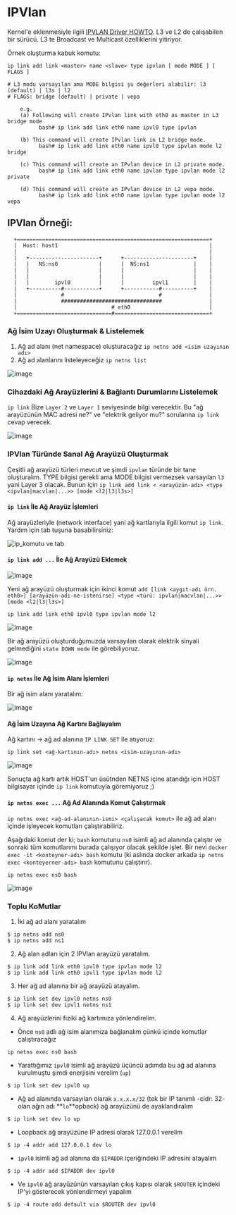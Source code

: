 # IPVlan 

Kernel'e eklenmesiyle ilgili [IPVLAN Driver HOWTO](https://www.kernel.org/doc/Documentation/networking/ipvlan.txt).
L3 ve L2 de çalışabilen bir sürücü. L3 te Broadcast ve Multicast özelliklerini yitiriyor.

Örnek oluşturma kabuk komutu:
```shell
ip link add link <master> name <slave> type ipvlan [ mode MODE ] [ FLAGS ]

# L3 modu varsayılan ama MODE bilgisi şu değerleri alabilir: l3 (default) | l3s | l2
# FLAGS: bridge (default) | private | vepa

    e.g.
    (a) Following will create IPvlan link with eth0 as master in L3 bridge mode
          bash# ip link add link eth0 name ipvl0 type ipvlan

    (b) This command will create IPvlan link in L2 bridge mode.
          bash# ip link add link eth0 name ipvl0 type ipvlan mode l2 bridge
          
    (c) This command will create an IPvlan device in L2 private mode.
          bash# ip link add link eth0 name ipvlan type ipvlan mode l2 private
          
    (d) This command will create an IPvlan device in L2 vepa mode.
          bash# ip link add link eth0 name ipvlan type ipvlan mode l2 vepa
```

## IPVlan Örneği:

```
  +=============================================================+
  |  Host: host1                                                |
  |                                                             |
  |   +----------------------+      +----------------------+    |
  |   |   NS:ns0             |      |  NS:ns1              |    |
  |   |                      |      |                      |    |
  |   |                      |      |                      |    |
  |   |        ipvl0         |      |         ipvl1        |    |
  |   +----------#-----------+      +-----------#----------+    |
  |              #                              #               |
  |              ################################               |
  |                              # eth0                         |
  +==============================#==============================+
```

### Ağ İsim Uzayı Oluşturmak & Listelemek 
1. Ağ ad alanı (net namespace) oluşturacağız `ip netns add <isim uzayının adı>`
2. Ağ ad alanlarını listeleyeceğiz `ip netns list`

![image](https://user-images.githubusercontent.com/261946/147513333-875f41cd-81db-47cd-9d07-1a12ea27b53b.png)

### Cihazdaki Ağ Arayüzlerini & Bağlantı Durumlarını Listelemek
`ip link` Bize `Layer 2` ve `Layer 1` seviyesinde bilgi verecektir. Bu "ağ arayüzünün MAC adresi ne?" ve "elektrik geliyor mu?" sorularına `ip link` cevap verecek.

![image](https://user-images.githubusercontent.com/261946/147513502-1a34030d-f52b-4686-b7de-dfb24fffb0e9.png)

### IPVlan Türünde Sanal Ağ Arayüzü Oluşturmak
Çeşitli ağ arayüzü türleri mevcut ve şimdi `ipvlan` türünde bir tane oluşturalım. TYPE bilgisi gerekli ama MODE bilgisi vermezsek varsayılan `l3` yani Layer 3 olacak.
Bunun için `ip link add link < <arayüzün-adı> <type <ipvlan|macvlan|...>> [mode <l2|l3|l3s>]`

#### `ip link` İle Ağ Arayüz İşlemleri
Ağ arayüzleriyle (network interface) yani ağ kartlarıyla ilgili komut `ip link`. Yardım için tab tuşuna basabilirsiniz:

![ip_komutu ve tab](https://user-images.githubusercontent.com/261946/147514867-c73088f1-1b5c-4015-89bc-264a1d6b6766.gif)

#### `ip link add ...` İle Ağ Arayüzü Eklemek

![image](https://user-images.githubusercontent.com/261946/147513970-2f58bb3d-c206-4a28-91d0-d54902ee8c63.png)

Yeni ağ arayüzü oluşturmak için ikinci komut `add [link <aygıt-adı örn. eth0>] [arayüzün-adı-ne-istenirse] <type <türü: ipvlan|macvlan|...>> [mode <l2|l3|l3s>]`

```shell
ip link add link eth0 ipvl0 type ipvlan mode l2
```

![image](https://user-images.githubusercontent.com/261946/147514342-9653b4a1-acc6-4f3e-a37c-3da563749ad5.png)

Bir ağ arayüzü oluşturduğumuzda varsayılan olarak elektrik sinyali gelmediğini `state DOWN mode` ile görebiliyoruz. 

![image](https://user-images.githubusercontent.com/261946/147514547-2627b118-f973-40c7-8924-824aea9b9ec1.png)

#### `ip netns` İle Ağ İsim Alanı İşlemleri
Bir ağ isim alanı yaratalım:

![image](https://user-images.githubusercontent.com/261946/147514930-63fb3fd4-f33a-4959-916a-0d9a9a9183f1.png)

#### Ağ İsim Uzayına Ağ Kartını Bağlayalım
Ağ kartını -> ağ ad alanına `IP LINK SET` ile atıyoruz:

```shell
ip link set <ağ-kartının-adı> netns <isim-uzayının-adı>
```

![image](https://user-images.githubusercontent.com/261946/147515054-bc6f5a53-03f0-48ed-bb6b-ae37025e628c.png)

Sonuçta ağ kartı artık HOST'un üsütnden NETNS içine atandığı için HOST bilgisayar içinde `ip link` komutuyla göremiyoruz ;)

#### `ip netns exec ...` Ağ Ad Alanında Komut Çalıştırmak 
`ip netns exec <ağ-ad-alanının-ismi> <çalışacak komut>` ile ağ ad alanı içinde işleyecek komutları çalıştırabiliriz.

Aşağıdaki komut der ki; `bash` komutunu `ns0` isimli ağ ad alanında çalıştır ve sonraki tüm komutlarımı burada çalışıyor olacak şekilde işlet.
Bir nevi `docker exec -it <konteyner-adı> bash` komutu (ki aslında docker arkada `ip netns exec <konteyerner-adı> bash` komutunu çalıştırır).

```shell
ip netns exec ns0 bash
```

![image](https://user-images.githubusercontent.com/261946/147515461-391473f7-6cbe-4482-9b9e-a1e5cda70bb7.png)



### Toplu KoMutlar


1. İki ağ ad alanı yaratalım
```shell
$ ip netns add ns0
$ ip netns add ns1
```

2. Ağ alan adları için 2 IPVlan arayüzü yaratalım. 
```shell
$ ip link add link eth0 ipvl0 type ipvlan mode l2
$ ip link add link eth0 ipvl1 type ipvlan mode l2
```

3. Her ağ ad alanına bir ağ arayüzü atayalım.
```shell
$ ip link set dev ipvl0 netns ns0
$ ip link set dev ipvl1 netns ns1
```

4. Ağ arayüzlerini fiziki ağ kartımıza yönlendirelim.
  - Önce `ns0` adlı ağ isim alanımıza bağlanalım çünkü içinde komutlar çalıştıracağız
```shell
ip netns exec ns0 bash
```
  - Yarattığımız `ipvl0` isimli ağ arayüzü üçüncü adımda bu ağ ad alanına kurulmuştu şimdi enerjisini verelim (`up`)
```shell
$ ip link set dev ipvl0 up
```
  - Ağ ad alanında varsayılan olarak `x.x.x.x/32` (tek bir IP tanımlı -cidr: 32- olan ağın adı **`lo`**opback) ağ arayüzünü de ayaklandıralım
```shell
$ ip link set dev lo up
```
  - Loopback ağ arayüzüne IP adresi olarak 127.0.0.1 verelim 
```shell
$ ip -4 addr add 127.0.0.1 dev lo
```
  - `ipvl0` isimli ağ ad alanına da `$IPADDR` içeriğindeki IP adresini atayalım
```shell
$ ip -4 addr add $IPADDR dev ipvl0
```

  - Ve `ipvl0` ağ arayüzünün varsayılan çıkış kapısı olarak `$ROUTER` içindeki IP'yi gösterecek yönlendirmeyi yapalım
```shell
$ ip -4 route add default via $ROUTER dev ipvl0
```
